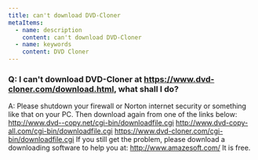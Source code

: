 ```yaml
---
title: can't download DVD-Cloner
metaItems:
  - name: description
    content: can't download DVD-Cloner
  - name: keywords
    content: DVD Cloner
---
```


### Q: I can't download DVD-Cloner at https://www.dvd-cloner.com/download.html, what shall I do?

A:
Please shutdown your firewall or Norton internet security or something like that on your PC. Then download again from one of the links below:
http://www.dvd--copy.net/cgi-bin/downloadfile.cgi
http://www.dvd-copy-all.com/cgi-bin/downloadfile.cgi
https://www.dvd-cloner.com/cgi-bin/downloadfile.cgi
If you still get the problem, please download a downloading software to help you at: http://www.amazesoft.com/ It is free.
